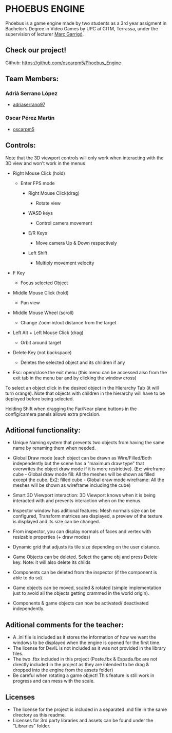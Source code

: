 ﻿# PHOEBUS ENGINE

Phoebus is a game engine made by two students as a 3rd year assigment in Bachelor’s Degree in Video Games by UPC at CITM, Terrassa, under the supervision of lecturer [Marc Garrigó](www.linkedin.com/in/mgarrigo/).



## Check our project!

Github:		https://github.com/oscarpm5/Phoebus_Engine


## Team Members:

### Adrià Serrano López
* [adriaserrano97](https://github.com/adriaserrano97)


### Oscar Pérez Martín
* [oscarpm5](https://github.com/oscarpm5)




## Controls:
Note that the 3D viewport controls will only work when interacting with the 3D view and won't work in the menus


* Right Mouse Click (hold)
	- Enter FPS mode
	
		* Right Mouse Click(drag)
			- Rotate view
	
		* WASD keys
			- Control camera movement
	
		* E/R Keys
			- Move camera Up & Down respectively
	
		* Left Shift
			- Multiply movement velocity


* F Key
	- Focus selected Object


* Middle Mouse Click (hold)
	- Pan view


* Middle Mouse Wheel (scroll)
	- Change Zoom in/out distance from the target


* Left Alt + Left Mouse Click (drag)
	- Orbit around target


* Delete Key (not backspace)
	- Deletes the selected object and its children if any


* Esc: open/close the exit menu (this menu can be accessed also from the exit tab in the menu bar and by clicking the window cross)


To select an object click in the desired object in the Hierarchy Tab (it will turn orange). 
Note that objects with children in the hierarchy will have to be deployed before being selected.

Holding Shift when dragging the Far/Near plane buttons in the config/camera panels allows extra precision.


## Aditional functionality:

* Unique Naming system that prevents two objects from having the same name by renaming them when needed. 

* Global Draw mode (each object can be drawn as Wire/Filled/Both independently but the scene has a "maximum draw type" that overwrites the object draw mode if it is more restrictive).
(Ex: wireframe cube - Global draw mode fill: All the meshes will be shown as filled except the cube. 
Ex2: filled cube - Global draw mode wireframe: All the meshes will be shown as wireframe including the cube)

* Smart 3D Viewport interaction: 3D Viewport knows when it is being interacted with and prevents interaction when on the menus.

* Inspector window has aditional features: Mesh normals size can be configured, Transform matrices are displayed, a preview of the texture is displayed and its size can be changed.

* From inspector, you can display normals of faces and vertex with resizable properties (+ draw modes)

* Dynamic grid that adjusts its tile size depending on the user distance.

* Game Objects can be deleted. Select the game obj and press Delete key. Note: it will also delete its childs

* Components can be deleted from the inspector (if the component is able to do so).

* Game objects can be moved, scaled & rotated (simple implementation just to avoid all the objects getting crammed in the world origin).

* Components & game objects can now be activated/ deactivated independently.
 
## Aditional comments for the teacher:
* A .ini file is included as it stores the information of how we want the windows to be displayed when the engine is opened for the first time.
* The license for DevIL is not included as it was not provided in the library files. 
* The two .fbx included in this project (Poste.fbx & Espada.fbx are not directly included in the project as they are intended to be drag & dropped into the engine from the assets folder)
* Be careful when rotating a game object! This feature is still work in progress and can mess with the scale.


## Licenses
* The license for the project is included in a separated .md file in the same directory as this readme.
* Licenses for 3rd party libraries and assets can be found under the "Libraries" folder.
